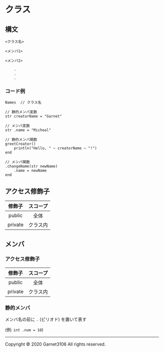 # クラス

## 構文

```
<クラス名>

<メンバ1>

<メンバ2>

    .
    .
    .
```

### コード例

```
Names  // クラス名

// 静的メンバ変数
str creatorName = "Garnet"

// メンバ変数
str .name = "Micheal"

// 静的メンバ関数
greetCreator()
    println("Hello, " ~ creatorName ~ "!")
end

// メンバ関数
.changeName(str newName)
    .name = newName
end
```

## アクセス修飾子

|修飾子|スコープ|
|:-:|:-:|
|public|全体|
|private|クラス内|

## メンバ

### アクセス修飾子

|修飾子|スコープ|
|:-:|:-:|
|public|全体|
|private|クラス内|

### 静的メンバ

メンバ名の前に `.` (ピリオド) を置いて表す

(例: `int .num = 10`)

---

Copyright © 2020 Garnet3106 All rights reserved.
